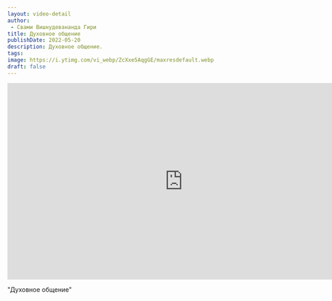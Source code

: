 ```yaml
---
layout: video-detail
author:
 - Свами Вишнудевананда Гири
title: Духовное общение
publishDate: 2022-05-20
description: Духовное общение. 
tags: 
image: https://i.ytimg.com/vi_webp/ZcXxe5AqgGE/maxresdefault.webp
draft: false
---
```


<iframe width="790" height="444" src="https://www.youtube.com/embed/ZcXxe5AqgGE" frameborder="0" allowfullscreen=""></iframe> 

  "Духовное общение"

  

 